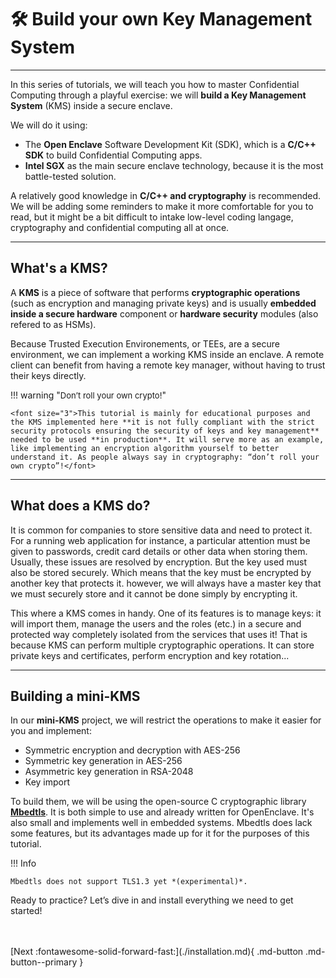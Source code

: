 # 🛠️ Build your own Key Management System
___________________________________________________

In this series of tutorials, we will teach you how to master Confidential Computing through a playful exercise: we will **build a Key Management System** (KMS) inside a secure enclave. 

We will do it using:

- The **Open Enclave** Software Development Kit (SDK), which is a **C/C++ SDK** to build Confidential Computing apps. 
- **Intel SGX** as the main secure enclave technology, because it is the most battle-tested solution.

A relatively good knowledge in **C/C++ and cryptography** is recommended. We will be adding some reminders to make it more comfortable for you to read, but it might be a bit difficult to intake low-level coding langage, cryptography and confidential computing all at once. 

______________________

## What's a KMS?

A **KMS** is a piece of software that performs **cryptographic operations** (such as encryption and managing private keys) and is usually **embedded inside a secure hardware** component or **hardware security** modules (also refered to as HSMs). 

Because Trusted Execution Environements, or TEEs, are a secure environment, we can implement a working KMS inside an enclave. A remote client can benefit from having a remote key manager, without having to trust their keys directly.

!!! warning "<font size="2">Don’t roll your own crypto!</font>"

	<font size="3">This tutorial is mainly for educational purposes and the KMS implemented here **it is not fully compliant with the strict security protocols ensuring the security of keys and key management** needed to be used **in production**. It will serve more as an example, like implementing an encryption algorithm yourself to better understand it. As people always say in cryptography: “don’t roll your own crypto”!</font>


______________________

## What does a KMS do? 

It is common for companies to store sensitive data and need to protect it. For a running web application for instance, a particular attention must be given to passwords, credit card details or other data when storing them. Usually, these issues are resolved by encryption. But the key used must also be stored securely. Which means that the key must be encrypted by another key that protects it. however, we will always have a master key that we must securely store and it cannot be done simply by encrypting it. 

This where a KMS comes in handy. One of its features is to manage keys: it will import them, manage the users and the roles (etc.) in a secure and protected way completely isolated from the services that uses it! That is because KMS can perform multiple cryptographic operations. It can store private keys and certificates, perform encryption and key rotation... 

______________________________________

## Building a mini-KMS

In our **mini-KMS** project, we will restrict the operations to make it easier for you and implement:

- Symmetric encryption and decryption with AES-256
- Symmetric key generation in AES-256
- Asymmetric key generation in RSA-2048
- Key import

To build them, we will be using the open-source C cryptographic library [**Mbedtls**](https://github.com/Mbed-TLS/mbedtls). It is both simple to use and already written for OpenEnclave. It's also small and implements well in embedded systems. Mbedtls does lack some features, but its advantages made up for it for the purposes of this tutorial.

!!! Info

	Mbedtls does not support TLS1.3 yet *(experimental)*.


Ready to practice? Let’s dive in and install everything we need to get started!

<br />
<br />
[Next :fontawesome-solid-forward-fast:](./installation.md){ .md-button .md-button--primary }